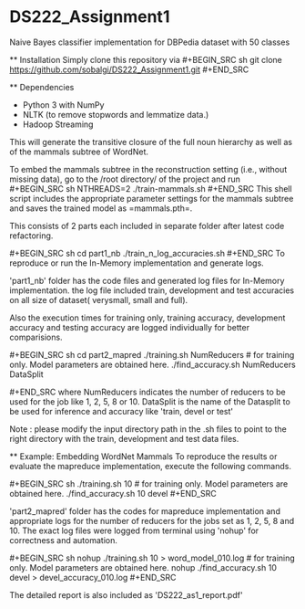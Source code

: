 # DS222_Assignment1
Naive Bayes classifier implementation for DBPedia dataset with 50 classes

** Installation
Simply clone this repository via
#+BEGIN_SRC sh
  git clone https://github.com/sobalgi/DS222_Assignment1.git
#+END_SRC

** Dependencies
- Python 3 with NumPy
- NLTK (to remove stopwords and lemmatize data.)
- Hadoop Streaming

This will generate the transitive closure of the full noun hierarchy as well as of the mammals subtree of WordNet. 

To embed the mammals subtree in the reconstruction setting (i.e., without missing data), go to the /root directory/ of the project and run
#+BEGIN_SRC sh
  NTHREADS=2 ./train-mammals.sh
#+END_SRC
This shell script includes the appropriate parameter settings for the mammals subtree and saves the trained model as =mammals.pth=. 

This consists of 2 parts each included in separate folder after latest code refactoring.

#+BEGIN_SRC sh
  cd part1_nb
  ./train_n_log_accuracies.sh
#+END_SRC
To reproduce or run the In-Memory implementation and generate logs.


'part1_nb' folder has the code files and generated log files for In-Memory implementation.
the log file included train, development and test accuracies on all size of dataset( verysmall, small and full).

Also the execution times for training only, training accuracy, development accuracy and testing accuracy are logged individually for better comparisions.

#+BEGIN_SRC sh
  cd part2_mapred
  ./training.sh NumReducers  # for training only. Model parameters are obtained here.
  ./find_accuracy.sh NumReducers DataSplit
  
#+END_SRC
where NumReducers indicates the number of reducers to be used for the job like 1, 2, 5, 8 or 10.
DataSplit is the name of the Datasplit to be used for inference and accuracy like 'train, devel or test'

Note : please modify the input directory path in the .sh files to point to the right directory with the train, development and test data files.


** Example: Embedding WordNet Mammals
To reproduce the results or evaluate the mapreduce implementation, execute the following commands.

#+BEGIN_SRC sh
  ./training.sh 10  # for training only. Model parameters are obtained here.
  ./find_accuracy.sh 10 devel
#+END_SRC

'part2_mapred' folder has the codes for mapreduce implementation and appropriate logs for the number of reducers for the jobs set as 1, 2, 5, 8 and 10. The exact log files were logged from terminal using 'nohup' for correctness and automation.

#+BEGIN_SRC sh
  nohup ./training.sh 10 > word_model_010.log # for training only. Model parameters are obtained here.
  nohup ./find_accuracy.sh 10 devel > devel_accuracy_010.log
#+END_SRC

The detailed report is also included as 'DS222_as1_report.pdf'

  
